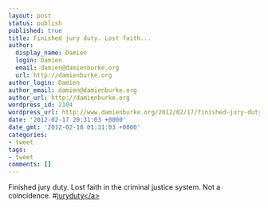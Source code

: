 ```yaml
---
layout: post
status: publish
published: true
title: Finished jury duty. Lost faith...
author:
  display_name: Damien
  login: Damien
  email: damien@damienburke.org
  url: http://damienburke.org
author_login: Damien
author_email: damien@damienburke.org
author_url: http://damienburke.org
wordpress_id: 2104
wordpress_url: http://www.damienburke.org/2012/02/17/finished-jury-duty-lost-faith/
date: '2012-02-17 20:31:03 +0000'
date_gmt: '2012-02-18 01:31:03 +0000'
categories:
- tweet
tags:
- tweet
comments: []
---
```

<p>Finished jury duty. Lost faith in the criminal justice system. Not a coincidence. #<a href="http:&#47;&#47;search.twitter.com&#47;search?q=%23juryduty" class="aktt_hashtag">juryduty<&#47;a></p>
